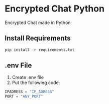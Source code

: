 # Encrypted Chat Python
 Encrypted Chat made in Python


## Install Requirements
```python
pip install -r requirements.txt
```

## .env File
1. Create .env file
2. Put the following code:
```python
IPADRESS = "IP_ADRESS"
PORT = "ANY_PORT"
```